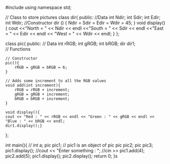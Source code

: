 #include<iostream>
using namespace std;

// Class to store pictures 
class dir{
public:
//Data
int Ndir;
int Sdir;
int Edir;
int Wdir;
//Constructor
dir () {
Ndir = Sdir = Edir = Wdir = 45;
}
void display(){
cout <<"North = " << Ndir << endl <<"South = " << Sdir << endl <<"East = " << Edir << endl << "West = " << Wdir << endl;
}
};

class pic{
	public: 
	// Data 
	int rRGB;
	int gRGB;
	int bRGB;
        dir dir1;  
	// Functions

	// Constructor
	pic(){
		rRGB = gRGB = bRGB = 6;
	}

	// Adds some increment to all the RGB values	
	void add(int increment){
		rRGB = rRGB + increment;
		gRGB = gRGB + increment;
		bRGB = bRGB + increment;
	}

	void display(){
	cout << "Red : " << rRGB << endl << "Green : " << gRGB << endl << "Blue : " << bRGB << endl;
	dir1.display();}
};

int main(){
	// int a;
	pic pic1; // pic1 is an object of pic
	pic pic2;
	pic pic3;
	pic1.display();
	//cout << "Enter something : ";
	//cin >> 
	pic1.add(4);
	pic2.add(5);
	pic1.display();
	pic2.display();
	return 0;
}s

